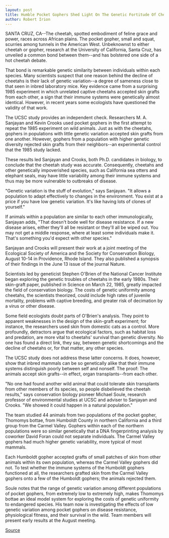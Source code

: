 ```yaml
---
layout: post
title: Humble Pocket Gophers Shed Light On The Genetic Fortitude Of Cheetahs
author: Robert Irion
---
```


SANTA CRUZ, CA--The cheetah, spotted embodiment of feline grace  and power, races across African plains. The pocket gopher, small and  squat, scurries among tunnels in the American West. Unbeknownst to  either cheetah or gopher, research at the University of California,  Santa Cruz, has unveiled a common bond between them--and has  bolstered one side of a hot cheetah debate.

That bond is remarkable genetic similarity between  individuals within each species. Many scientists suspect that one  reason behind the decline of cheetahs is their lack of genetic  variation--a degree of sameness close to that seen in inbred  laboratory mice. Key evidence came from a surprising 1985  experiment in which unrelated captive cheetahs accepted skin grafts  from each other, a sign that their immune systems were genetically  almost identical. However, in recent years some ecologists have  questioned the validity of that work.

The UCSC study provides an independent check. Researchers M. A. Sanjayan and Kevin Crooks used pocket gophers in the first  attempt to repeat the 1985 experiment on wild animals. Just as  with the cheetahs, gophers in populations with little genetic  variation accepted skin grafts from one another. However, gophers  from a population with higher genetic diversity rejected skin grafts  from their neighbors--an experimental control that the 1985 study  lacked.

These results led Sanjayan and Crooks, both Ph.D. candidates in  biology, to conclude that the cheetah study was accurate.  Consequently, cheetahs and other genetically impoverished species,  such as California sea otters and elephant seals, may have little  variability among their immune systems and thus may be more  vulnerable to outbreaks of disease.

"Genetic variation is the stuff of evolution," says Sanjayan. "It  allows a population to adapt effectively to changes in the  environment. You exist at a price if you have low genetic variation.  It's like having lots of clones of yourself."

If animals within a population are similar to each other  immunologically, Sanjayan adds, "That doesn't bode well for disease  resistance. If a new disease arises, either they'll all be resistant or  they'll all be wiped out. You may not get a middle response, where at  least some individuals make it. That's something you'd expect with  other species."

Sanjayan and Crooks will present their work at a joint  meeting of the Ecological Society of America and the Society for  Conservation Biology, August 10-14 in Providence, Rhode Island.  They also published a synopsis of their findings in the June 13 issue  of the journal Nature.

Scientists led by geneticist Stephen O'Brien of the National  Cancer Institute began exploring the genetic troubles of cheetahs in  the early 1980s. Their skin-graft paper, published in Science on  March 22, 1985, greatly impacted the field of conservation biology.  The costs of genetic uniformity among cheetahs, the scientists  theorized, could include high rates of juvenile mortality, problems  with captive breeding, and greater risk of decimation by a virus or  other disease.

Some field ecologists doubt parts of O'Brien's analysis. They  point to apparent weaknesses in the design of the skin-graft  experiment; for instance, the researchers used skin from domestic  cats as a control. More profoundly, detractors argue that ecological  factors, such as habitat loss and predation, are more vital to  cheetahs' survival than genetic diversity. No one has found a direct  link, they say, between genetic shortcomings and the decline of  cheetahs or, for that matter, any other species.

The UCSC study does not address these latter concerns. It does,  however, show that inbred mammals can be so genetically alike that  their immune systems distinguish poorly between self and nonself.  The proof: The animals accept skin grafts--in effect, organ  transplants--from each other.

"No one had found another wild animal that could tolerate skin  transplants from other members of its species, so people  disbelieved the cheetah results," says conservation biology pioneer  Michael Soule, research professor of environmental studies at UCSC  and adviser to Sanjayan and Crooks. "We showed it could happen in a  natural population."

The team studied 44 animals from two populations of the  pocket gopher, Thomomys bottae, from Humboldt County in northern  California and a third group from the Carmel Valley. Gophers within  each of the northern populations were so similar genetically that a  DNA fingerprinting analysis by coworker David Foran could not  separate individuals. The Carmel Valley gophers had much higher  genetic variability, more typical of most mammals.

Each Humboldt gopher accepted grafts of small patches of skin  from other animals within its own population, whereas the Carmel  Valley gophers did not. To test whether the immune systems of the  Humboldt gophers functioned at all, the researchers grafted skin  from the Carmel Valley gophers onto a few of the Humboldt gophers;  the animals rejected them.

Soule notes that the range of genetic variation among different  populations of pocket gophers, from extremely low to extremely  high, makes Thomomys bottae an ideal model system for exploring  the costs of genetic uniformity to endangered species. His team now  is investigating the effects of low genetic variation among pocket  gophers on disease resistance, physiological fitness, and their  survival in the wild. Team members will present early results at the  August meeting.

[Source](http://www1.ucsc.edu/news_events/press_releases/archive/96-97/07-96/072296-Gophers_shed_light_.html "Permalink to 072296-Gophers_shed_light_")